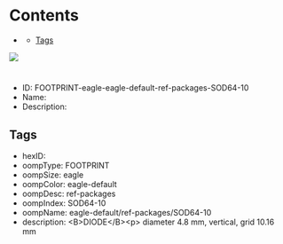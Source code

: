 



Contents
========

* [](#)
	* [Tags](#tags)
  
![][im]
# 

- ID: FOOTPRINT-eagle-eagle-default-ref-packages-SOD64-10
- Name: 
- Description: 

## Tags

- hexID: 
- oompType: FOOTPRINT
- oompSize: eagle
- oompColor: eagle-default
- oompDesc: ref-packages
- oompIndex: SOD64-10
- oompName: eagle-default/ref-packages/SOD64-10
- description: &lt;B&gt;DIODE&lt;/B&gt;&lt;p&gt;&#xD;
diameter 4.8 mm, vertical, grid 10.16 mm



[im]: image.png
